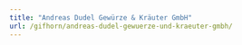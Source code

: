 ```yaml
---
title: "Andreas Dudel Gewürze & Kräuter GmbH"
url: /gifhorn/andreas-dudel-gewuerze-und-kraeuter-gmbh/
---
```

